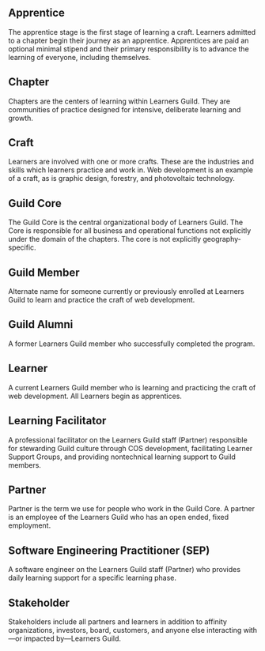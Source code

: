 ## Apprentice

The apprentice stage is the first stage of learning a craft. Learners admitted to a chapter begin their journey as an apprentice. Apprentices are paid an optional minimal stipend and their primary responsibility is to advance the learning of everyone, including themselves.

## Chapter

Chapters are the centers of learning within Learners Guild. They are communities of practice designed for intensive, deliberate learning and growth.

## Craft

Learners are involved with one or more crafts. These are the industries and skills which learners practice and work in. Web development is an example of a craft, as is graphic design, forestry, and photovoltaic technology.

## Guild Core

The Guild Core is the central organizational body of Learners Guild. The Core is responsible for all business and operational functions not explicitly under the domain of the chapters. The core is not explicitly geography-specific.

## Guild Member

Alternate name for someone currently or previously enrolled at Learners Guild to learn and practice the craft of web development.

## Guild Alumni

A former Learners Guild member who successfully completed the program.

## Learner

A current Learners Guild member who is learning and practicing the craft of web development. All Learners begin as apprentices.

## Learning Facilitator

A professional facilitator on the Learners Guild staff \(Partner\) responsible for stewarding Guild culture through COS development, facilitating Learner Support Groups, and providing nontechnical learning support to Guild members. 

## Partner

Partner is the term we use for people who work in the Guild Core. A partner is an employee of the Learners Guild who has an open ended, fixed employment.

## Software Engineering Practitioner \(SEP\)

A software engineer on the Learners Guild staff \(Partner\) who provides daily learning support for a specific learning phase.

## Stakeholder

Stakeholders include all partners and learners in addition to affinity organizations, investors, board, customers, and anyone else interacting with—or impacted by—Learners Guild.

